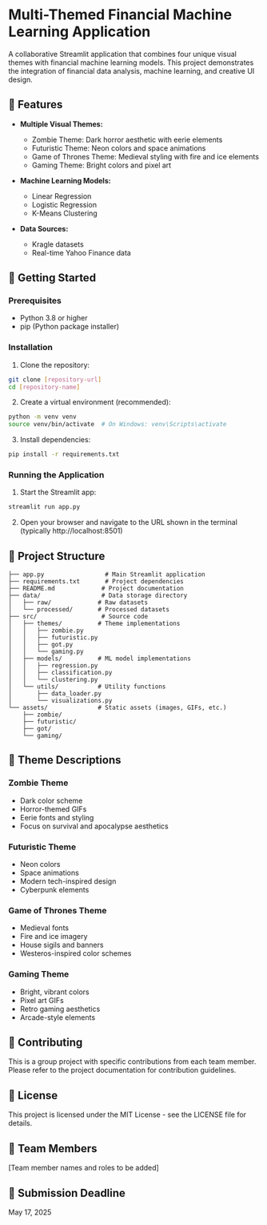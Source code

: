 # Multi-Themed Financial Machine Learning Application

A collaborative Streamlit application that combines four unique visual themes with financial machine learning models. This project demonstrates the integration of financial data analysis, machine learning, and creative UI design.

## 🌟 Features

- **Multiple Visual Themes:**
  - Zombie Theme: Dark horror aesthetic with eerie elements
  - Futuristic Theme: Neon colors and space animations
  - Game of Thrones Theme: Medieval styling with fire and ice elements
  - Gaming Theme: Bright colors and pixel art

- **Machine Learning Models:**
  - Linear Regression
  - Logistic Regression
  - K-Means Clustering

- **Data Sources:**
  - Kragle datasets
  - Real-time Yahoo Finance data

## 🚀 Getting Started

### Prerequisites

- Python 3.8 or higher
- pip (Python package installer)

### Installation

1. Clone the repository:
```bash
git clone [repository-url]
cd [repository-name]
```

2. Create a virtual environment (recommended):
```bash
python -m venv venv
source venv/bin/activate  # On Windows: venv\Scripts\activate
```

3. Install dependencies:
```bash
pip install -r requirements.txt
```

### Running the Application

1. Start the Streamlit app:
```bash
streamlit run app.py
```

2. Open your browser and navigate to the URL shown in the terminal (typically http://localhost:8501)

## 📁 Project Structure

```
├── app.py                 # Main Streamlit application
├── requirements.txt       # Project dependencies
├── README.md             # Project documentation
├── data/                 # Data storage directory
│   ├── raw/             # Raw datasets
│   └── processed/       # Processed datasets
├── src/                  # Source code
│   ├── themes/          # Theme implementations
│   │   ├── zombie.py
│   │   ├── futuristic.py
│   │   ├── got.py
│   │   └── gaming.py
│   ├── models/          # ML model implementations
│   │   ├── regression.py
│   │   ├── classification.py
│   │   └── clustering.py
│   └── utils/           # Utility functions
│       ├── data_loader.py
│       └── visualizations.py
└── assets/              # Static assets (images, GIFs, etc.)
    ├── zombie/
    ├── futuristic/
    ├── got/
    └── gaming/
```

## 🎨 Theme Descriptions

### Zombie Theme
- Dark color scheme
- Horror-themed GIFs
- Eerie fonts and styling
- Focus on survival and apocalypse aesthetics

### Futuristic Theme
- Neon colors
- Space animations
- Modern tech-inspired design
- Cyberpunk elements

### Game of Thrones Theme
- Medieval fonts
- Fire and ice imagery
- House sigils and banners
- Westeros-inspired color schemes

### Gaming Theme
- Bright, vibrant colors
- Pixel art GIFs
- Retro gaming aesthetics
- Arcade-style elements

## 🤝 Contributing

This is a group project with specific contributions from each team member. Please refer to the project documentation for contribution guidelines.

## 📝 License

This project is licensed under the MIT License - see the LICENSE file for details.

## 👥 Team Members

[Team member names and roles to be added]

## 📅 Submission Deadline

May 17, 2025 
